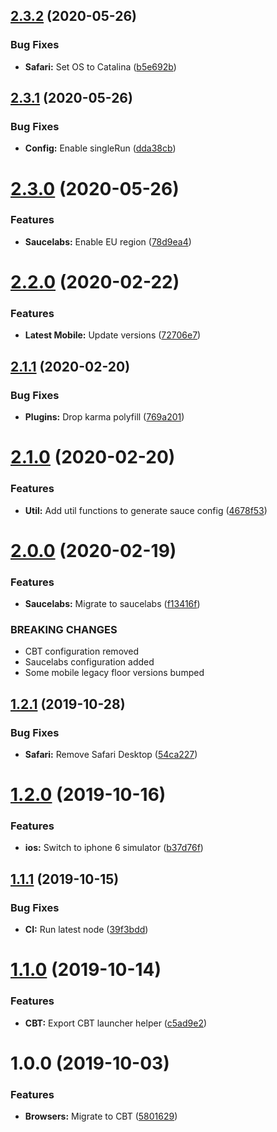 ## [2.3.2](https://github.com/ideal-postcodes/supported-browsers/compare/2.3.1...2.3.2) (2020-05-26)


### Bug Fixes

* **Safari:** Set OS to Catalina ([b5e692b](https://github.com/ideal-postcodes/supported-browsers/commit/b5e692b))

## [2.3.1](https://github.com/ideal-postcodes/supported-browsers/compare/2.3.0...2.3.1) (2020-05-26)


### Bug Fixes

* **Config:** Enable singleRun ([dda38cb](https://github.com/ideal-postcodes/supported-browsers/commit/dda38cb))

# [2.3.0](https://github.com/ideal-postcodes/supported-browsers/compare/2.2.0...2.3.0) (2020-05-26)


### Features

* **Saucelabs:** Enable EU region ([78d9ea4](https://github.com/ideal-postcodes/supported-browsers/commit/78d9ea4))

# [2.2.0](https://github.com/ideal-postcodes/supported-browsers/compare/2.1.1...2.2.0) (2020-02-22)


### Features

* **Latest Mobile:** Update versions ([72706e7](https://github.com/ideal-postcodes/supported-browsers/commit/72706e7))

## [2.1.1](https://github.com/ideal-postcodes/supported-browsers/compare/2.1.0...2.1.1) (2020-02-20)


### Bug Fixes

* **Plugins:** Drop karma polyfill ([769a201](https://github.com/ideal-postcodes/supported-browsers/commit/769a201))

# [2.1.0](https://github.com/ideal-postcodes/supported-browsers/compare/2.0.0...2.1.0) (2020-02-20)


### Features

* **Util:** Add util functions to generate sauce config ([4678f53](https://github.com/ideal-postcodes/supported-browsers/commit/4678f53))

# [2.0.0](https://github.com/ideal-postcodes/supported-browsers/compare/1.2.1...2.0.0) (2020-02-19)


### Features

* **Saucelabs:** Migrate to saucelabs ([f13416f](https://github.com/ideal-postcodes/supported-browsers/commit/f13416f))


### BREAKING CHANGES

- CBT configuration removed
- Saucelabs configuration added
- Some mobile legacy floor versions bumped

## [1.2.1](https://github.com/ideal-postcodes/supported-browsers/compare/1.2.0...1.2.1) (2019-10-28)


### Bug Fixes

* **Safari:** Remove Safari Desktop ([54ca227](https://github.com/ideal-postcodes/supported-browsers/commit/54ca227))

# [1.2.0](https://github.com/ideal-postcodes/supported-browsers/compare/1.1.1...1.2.0) (2019-10-16)


### Features

* **ios:** Switch to iphone 6 simulator ([b37d76f](https://github.com/ideal-postcodes/supported-browsers/commit/b37d76f))

## [1.1.1](https://github.com/ideal-postcodes/supported-browsers/compare/1.1.0...1.1.1) (2019-10-15)


### Bug Fixes

* **CI:** Run latest node ([39f3bdd](https://github.com/ideal-postcodes/supported-browsers/commit/39f3bdd))

# [1.1.0](https://github.com/ideal-postcodes/supported-browsers/compare/1.0.0...1.1.0) (2019-10-14)


### Features

* **CBT:** Export CBT launcher helper ([c5ad9e2](https://github.com/ideal-postcodes/supported-browsers/commit/c5ad9e2))

# 1.0.0 (2019-10-03)


### Features

* **Browsers:** Migrate to CBT ([5801629](https://github.com/ideal-postcodes/supported-browsers/commit/5801629))
